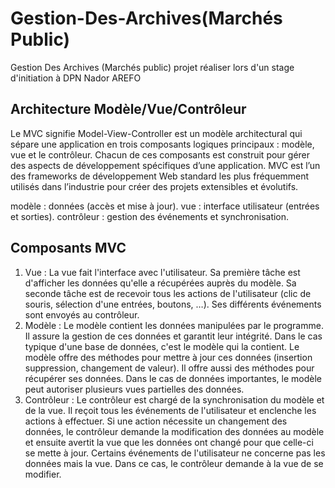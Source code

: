 # Gestion-Des-Archives(Marchés Public)

Gestion Des Archives (Marchés public) projet réaliser lors d'un stage d'initiation à DPN Nador AREFO

## Architecture Modèle/Vue/Contrôleur
Le MVC signifie Model-View-Controller est un modèle architectural qui sépare une application en trois composants logiques principaux :
modèle, vue et le contrôleur. Chacun de ces composants est construit pour gérer des aspects de développement spécifiques d’une application.
MVC est l’un des frameworks de développement Web standard les plus fréquemment utilisés dans l’industrie pour créer des projets extensibles et évolutifs.

modèle : données (accès et mise à jour).
vue : interface utilisateur (entrées et sorties).
contrôleur : gestion des événements et synchronisation.

## Composants MVC

1. Vue :
La vue fait l'interface avec l'utilisateur. Sa première tâche est d'afficher les données qu'elle a récupérées auprès du modèle. Sa seconde tâche est de recevoir tous les actions de l'utilisateur (clic de souris, sélection d'une entrées, boutons, …). Ses différents événements sont envoyés au contrôleur.
2. Modèle :
Le modèle contient les données manipulées par le programme. Il assure la gestion de ces données et garantit leur intégrité. Dans le cas typique d'une base de données, c'est le modèle qui la contient.
Le modèle offre des méthodes pour mettre à jour ces données (insertion suppression, changement de valeur). Il offre aussi des méthodes pour récupérer ses données. Dans le cas de données importantes, le modèle peut autoriser plusieurs vues partielles des données.
3. Contrôleur :
Le contrôleur est chargé de la synchronisation du modèle et de la vue. Il reçoit tous les événements de l'utilisateur et enclenche les actions à effectuer. Si une action nécessite un changement des données, le contrôleur demande la modification des données au modèle et ensuite avertit la vue que les données ont changé pour que celle-ci se mette à jour. Certains événements de l'utilisateur ne concerne pas les données mais la vue. Dans ce cas, le contrôleur demande à la vue de se modifier.
